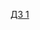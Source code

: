 [ДЗ 1]([https://github.com/SenjorMajor/Y_lab-dz/blob/main/Y_LAB%20homework1.pdf](https://github.com/KirillMj/Y_lab-dz/blob/main/homework_1/Y_LAB%20homework1.pdf)https://github.com/KirillMj/Y_lab-dz/blob/main/homework_1/Y_LAB%20homework1.pdf)
